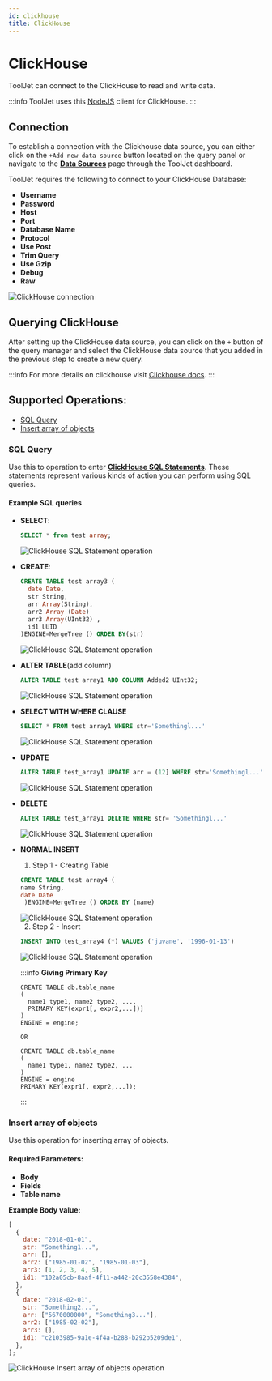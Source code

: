 ```yaml
---
id: clickhouse
title: ClickHouse
---
```


# ClickHouse

ToolJet can connect to the ClickHouse to read and write data.

:::info
ToolJet uses this [NodeJS](https://github.com/TimonKK/clickhouse) client for ClickHouse.
:::

## Connection

To establish a connection with the Clickhouse data source, you can either click on the `+Add new data source` button located on the query panel or navigate to the **[Data Sources](/docs/data-sources/overview)** page through the ToolJet dashboard.

ToolJet requires the following to connect to your ClickHouse Database:

- **Username**
- **Password**
- **Host**
- **Port**
- **Database Name**
- **Protocol**
- **Use Post**
- **Trim Query**
- **Use Gzip**
- **Debug**
- **Raw**

<img className="screenshot-full" src="/img/datasource-reference/clickhouse/connection-v2.png" alt="ClickHouse connection" />

## Querying ClickHouse

After setting up the ClickHouse data source, you can click on the `+` button of the query manager and select the ClickHouse data source that you added in the previous step to create a new query.

:::info
For more details on clickhouse visit [Clickhouse docs](https://clickhouse.com/docs/en/quick-start).
:::

## Supported Operations:

- [SQL Query](#sql-query)
- [Insert array of objects](#supported-operations)

### SQL Query

Use this to operation to enter **[ClickHouse SQL Statements](https://clickhouse.com/docs/en/sql-reference/statements/)**. These statements represent various kinds of action you can perform using SQL queries.

#### Example SQL queries

- **SELECT**:

  ```sql
  SELECT * from test array;
  ```

  <div style={{textAlign: 'center'}}>

  <img className="screenshot-full" src="/img/datasource-reference/clickhouse/select.png" alt="ClickHouse SQL Statement operation" />

  </div>

- **CREATE**:

  ```sql
  CREATE TABLE test array3 (
  	date Date,
  	str String,
  	arr Array(String),
  	arr2 Array (Date)
  	arr3 Array(UInt32) ,
  	id1 UUID
  )ENGINE=MergeTree () ORDER BY(str)
  ```

  <div style={{textAlign: 'center'}}>

  <img className="screenshot-full" src="/img/datasource-reference/clickhouse/create.png" alt="ClickHouse SQL Statement operation" />

  </div>

- **ALTER TABLE**(add column)

  ```sql
  ALTER TABLE test array1 ADD COLUMN Added2 UInt32;
  ```

  <div style={{textAlign: 'center'}}>

  <img className="screenshot-full" src="/img/datasource-reference/clickhouse/alter.png" alt="ClickHouse SQL Statement operation" />

  </div>

- **SELECT WITH WHERE CLAUSE**

  ```sql
  SELECT * FROM test array1 WHERE str='Somethingl...'
  ```

  <div style={{textAlign: 'center'}}>

  <img className="screenshot-full" src="/img/datasource-reference/clickhouse/selectwithwhere.png" alt="ClickHouse SQL Statement operation" />

  </div>

- **UPDATE**

  ```sql
  ALTER TABLE test_array1 UPDATE arr = (12] WHERE str='Somethingl...'
  ```

  <div style={{textAlign: 'center'}}>

  <img className="screenshot-full" src="/img/datasource-reference/clickhouse/update.png" alt="ClickHouse SQL Statement operation" />

  </div>

- **DELETE**

  ```sql
  ALTER TABLE test_array1 DELETE WHERE str= 'Somethingl...'
  ```

  <div style={{textAlign: 'center'}}>

  <img className="screenshot-full" src="/img/datasource-reference/clickhouse/delete.png" alt="ClickHouse SQL Statement operation" />

  </div>

- **NORMAL INSERT**

  1.  Step 1 - Creating Table

  ```sql
  CREATE TABLE test array4 (
  name String,
  date Date
   )ENGINE=MergeTree () ORDER BY (name)
  ```

  <div style={{textAlign: 'center'}}>

  <img className="screenshot-full" src="/img/datasource-reference/clickhouse/step1.png" alt="ClickHouse SQL Statement operation" />

  </div>

  2.  Step 2 - Insert

  ```sql
  INSERT INTO test_array4 (*) VALUES ('juvane', '1996-01-13')
  ```

  <div style={{textAlign: 'center'}}>

  <img className="screenshot-full" src="/img/datasource-reference/clickhouse/step1.png" alt="ClickHouse SQL Statement operation" />

  </div>

  :::info
  **Giving Primary Key**

  ```
  CREATE TABLE db.table_name
  (
  	name1 type1, name2 type2, ...,
  	PRIMARY KEY(expr1[, expr2,...])]
  )
  ENGINE = engine;

  OR

  CREATE TABLE db.table_name
  (
  	name1 type1, name2 type2, ...
  )
  ENGINE = engine
  PRIMARY KEY(expr1[, expr2,...]);
  ```

  :::

### Insert array of objects

Use this operation for inserting array of objects.

#### Required Parameters:

- **Body**
- **Fields**
- **Table name**

**Example Body value:**

```javascript
[
  {
    date: "2018-01-01",
    str: "Something1...",
    arr: [],
    arr2: ["1985-01-02", "1985-01-03"],
    arr3: [1, 2, 3, 4, 5],
    id1: "102a05cb-8aaf-4f11-a442-20c3558e4384",
  },
  {
    date: "2018-02-01",
    str: "Something2...",
    arr: ["5670000000", "Something3..."],
    arr2: ["1985-02-02"],
    arr3: [],
    id1: "c2103985-9a1e-4f4a-b288-b292b5209de1",
  },
];
```

<img className="screenshot-full" src="/img/datasource-reference/clickhouse/insertarray.png" alt="ClickHouse Insert array of objects operation" />
